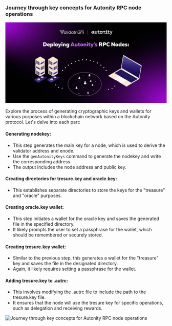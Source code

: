 ### Journey through key concepts for Autonity RPC node operations

![Key Management](https://github.com/Validatrium/autonity-install-tool/blob/main/autonity-key-managment/3.jpg)

Explore the process of generating cryptographic keys and wallets for various purposes within a blockchain network based on the Autonity protocol. Let's delve into each part:

#### Generating nodekey:
- This step generates the main key for a node, which is used to derive the validator address and enode.
- Use the `genAutonityKeys` command to generate the nodekey and write the corresponding address.
- The output includes the node address and public key.

#### Creating directories for tresure.key and oracle.key:
- This establishes separate directories to store the keys for the "treasure" and "oracle" purposes.

#### Creating oracle.key wallet:
- This step initiates a wallet for the oracle key and saves the generated file in the specified directory.
- It likely prompts the user to set a passphrase for the wallet, which should be remembered or securely stored.

#### Creating tresure.key wallet:
- Similar to the previous step, this generates a wallet for the "treasure" key and saves the file in the designated directory.
- Again, it likely requires setting a passphrase for the wallet.

#### Adding tresure.key to .autrc:
- This involves modifying the .autrc file to include the path to the tresure.key file.
- It ensures that the node will use the tresure key for specific operations, such as delegation and receiving rewards.

![Journey through key concepts for Autonity RPC node operations](https://github.com/Validatrium/autonity-install-tool/blob/main/autonity-rpc-node-operations/3.jpg)
